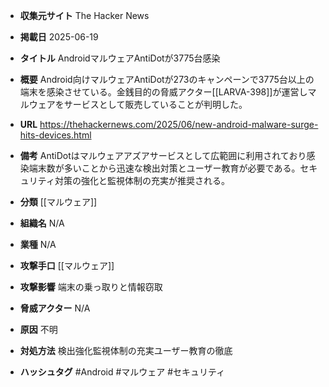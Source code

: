 - **収集元サイト**
The Hacker News

- **掲載日**
2025-06-19

- **タイトル**
AndroidマルウェアAntiDotが3775台感染

- **概要**
Android向けマルウェアAntiDotが273のキャンペーンで3775台以上の端末を感染させている。金銭目的の脅威アクター[[LARVA-398]]が運営しマルウェアをサービスとして販売していることが判明した。

- **URL**
https://thehackernews.com/2025/06/new-android-malware-surge-hits-devices.html

- **備考**
AntiDotはマルウェアアズアサービスとして広範囲に利用されており感染端末数が多いことから迅速な検出対策とユーザー教育が必要である。セキュリティ対策の強化と監視体制の充実が推奨される。

- **分類**
[[マルウェア]]

- **組織名**
N/A

- **業種**
N/A

- **攻撃手口**
[[マルウェア]]

- **攻撃影響**
端末の乗っ取りと情報窃取

- **脅威アクター**
N/A

- **原因**
不明

- **対処方法**
検出強化監視体制の充実ユーザー教育の徹底

- **ハッシュタグ**
#Android #マルウェア #セキュリティ
